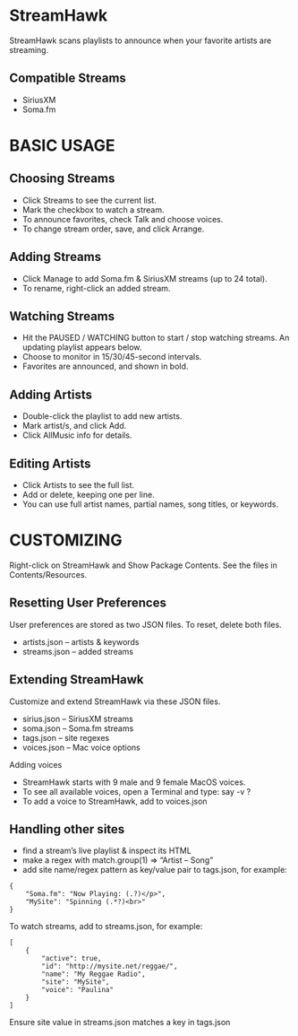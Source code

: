 StreamHawk
==========

StreamHawk scans playlists to announce when your favorite artists are streaming.

Compatible Streams
------------------
- SiriusXM
- Soma.fm

BASIC USAGE
===========

Choosing Streams
----------------
- Click Streams to see the current list.
- Mark the checkbox to watch a stream.
- To announce favorites, check Talk and choose voices.
- To change stream order, save, and click Arrange.

Adding Streams
--------------
- Click Manage to add Soma.fm & SiriusXM streams (up to 24 total).
- To rename, right-click an added stream.

Watching Streams
----------------
- Hit the PAUSED / WATCHING button to start / stop watching streams. An updating playlist appears below.
- Choose to monitor in 15/30/45-second intervals.
- Favorites are announced, and shown in bold.

Adding Artists
--------------
- Double-click the playlist to add new artists. 
- Mark artist/s, and click Add.
- Click AllMusic info for details.

Editing Artists
---------------
- Click Artists to see the full list. 
- Add or delete, keeping one per line.
- You can use full artist names, partial names, song titles, or keywords.

CUSTOMIZING
===========

Right-click on StreamHawk and Show Package Contents. See the files in Contents/Resources.

Resetting User Preferences
--------------------------
User preferences are stored as two JSON files. To reset, delete both files.
- artists.json – artists & keywords
- streams.json – added streams

Extending StreamHawk
--------------------
Customize and extend StreamHawk via these JSON files.
- sirius.json – SiriusXM streams
- soma.json – Soma.fm streams
- tags.json – site regexes
- voices.json – Mac voice options

Adding voices
- StreamHawk starts with 9 male and 9 female MacOS voices.
- To see all available voices, open a Terminal and type: say -v ?
- To add a voice to StreamHawk, add to voices.json

Handling other sites
--------------------
- find a stream’s live playlist & inspect its HTML
- make a regex with match.group(1) => “Artist – Song”
- add site name/regex pattern as key/value pair to tags.json, for example:
```
{
    "Soma.fm": "Now Playing: (.?)</p>",
    "MySite": "Spinning (.*?)<br>"
}
```

To watch streams, add to streams.json, for example:
```
[
    {
        "active": true,
        "id": "http://mysite.net/reggae/",
        "name": "My Reggae Radio",
        "site": "MySite",
        "voice": "Paulina"
    }
]
```

Ensure site value in streams.json matches a key in tags.json
